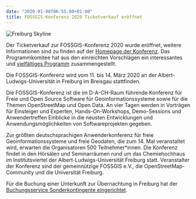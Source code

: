 ```yaml
---
date: "2020-01-08T06:55:00+01:00"
title: FOSSGIS-Konferenz 2020 Ticketverkauf eröffnet
---
```


![Freiburg Skyline](/news/legacy/freiburg-skyline.png)

Der Ticketverkauf zur FOSSGIS-Konferenz 2020 wurde eröffnet, weitere Informationen sind zu finden auf der [Homepage der Konferenz](https://www.fossgis-konferenz.de/2020/anmeldung).
Das Programmkomitee hat aus den einreichten Vorschlägen ein interessantes und [vielfältiges Programm](https://www.fossgis-konferenz.de/2020/programm) zusammengestellt.

Die FOSSGIS-Konferenz wird vom 11. bis 14. März 2020 an der Albert-Ludwigs-Universität in Freiburg im Breisgau stattfinden. 

Die FOSSGIS-Konferenz ist die im  D-A-CH-Raum führende Konferenz für Freie und Open Source Software für Geoinformationssysteme sowie für die Themen OpenStreetMap und Open Data. An vier Tagen werden in Vorträgen für Einsteiger und Experten, Hands-On-Workshops, Demo-Sessions und Anwendertreffen Einblicke in die neusten Entwicklungen und Anwendungsmöglichkeiten von Softwareprojekten gegeben. 

Zur größten deutschsprachigen Anwenderkonferenz für freie Geoinformationssysteme und freie Geodaten, die zum 14. Mal veranstaltet wird, erwarten die Organisatoren 500 Teilnehmer*innen. Die Konferenz findet in den Hörsälen und Seminarräumen rund um das Chemiehochhaus im Institutsviertel der Albert-Ludwigs-Universität Freiburg statt. Veranstalter der Konferenz sind der gemeinnützige FOSSGIS e.V., die OpenStreetMap-Community und die Universität Freiburg. 

Für die Buchung einer Unterkunft zur Übernachtung in Freiburg hat der [Buchungsservice Sonderkontingente eingerichtet](https://tportal.toubiz.de/FOSSGIS2020/ukv/?doSearch=1&ukv_result_order=1&date_from=11.03.2020&date_to=14.03.2020&number_adult[]=1&rate=FIT00020070546746388&reset=1).

